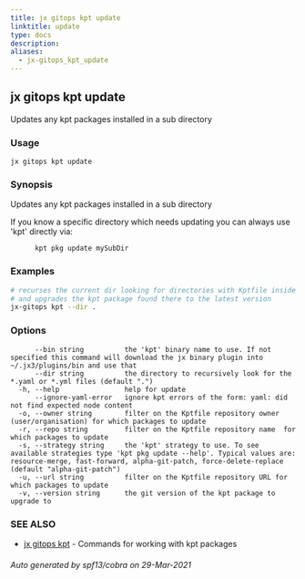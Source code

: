 ```yaml
---
title: jx gitops kpt update
linktitle: update
type: docs
description: 
aliases:
  - jx-gitops_kpt_update
---
```


## jx gitops kpt update

Updates any kpt packages installed in a sub directory

### Usage

```
jx gitops kpt update
```

### Synopsis

Updates any kpt packages installed in a sub directory 

If you know a specific directory which needs updating you can always use 'kpt' directly via: 

          kpt pkg update mySubDir

### Examples

  ```bash
  # recurses the current dir looking for directories with Kptfile inside
  # and upgrades the kpt package found there to the latest version
  jx-gitops kpt --dir .

  ```
### Options

```
      --bin string          the 'kpt' binary name to use. If not specified this command will download the jx binary plugin into ~/.jx3/plugins/bin and use that
      --dir string          the directory to recursively look for the *.yaml or *.yml files (default ".")
  -h, --help                help for update
      --ignore-yaml-error   ignore kpt errors of the form: yaml: did not find expected node content
  -o, --owner string        filter on the Kptfile repository owner (user/organisation) for which packages to update
  -r, --repo string         filter on the Kptfile repository name  for which packages to update
  -s, --strategy string     the 'kpt' strategy to use. To see available strategies type 'kpt pkg update --help'. Typical values are: resource-merge, fast-forward, alpha-git-patch, force-delete-replace (default "alpha-git-patch")
  -u, --url string          filter on the Kptfile repository URL for which packages to update
  -v, --version string      the git version of the kpt package to upgrade to
```

### SEE ALSO

* [jx gitops kpt](..)	 - Commands for working with kpt packages

###### Auto generated by spf13/cobra on 29-Mar-2021
